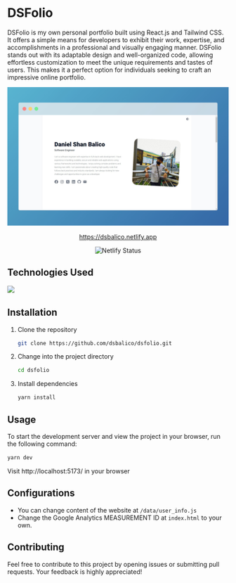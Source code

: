 
# DSFolio

DSFolio is my own personal portfolio built using React.js and Tailwind CSS. It offers a simple means for developers to exhibit their work, expertise, and accomplishments in a professional and visually engaging manner. DSFolio stands out with its adaptable design and well-organized code, allowing effortless customization to meet the unique requirements and tastes of users. This makes it a perfect option for individuals seeking to craft an impressive online portfolio.

<center>
    <img src="/public/cover.jpeg" alt="Reactfolio" />
</center>

<center>

https://dsbalico.netlify.app

<img  src="https://api.netlify.com/api/v1/badges/17df56e3-143c-484d-a3c3-e1fb35a734dd/deploy-status"  alt="Netlify Status"/>

</center>

## Technologies Used
<img  src="https://skillicons.dev/icons?i=html,css,react,nodejs,netlify&perline=7"/>

## Installation
1. Clone the repository
    ```bash 
    git clone https://github.com/dsbalico/dsfolio.git
    ```
2. Change into the project directory
    ```bash
    cd dsfolio
    ```
3. Install dependencies
    ```bash
    yarn install 
    ```

## Usage
To start the development server and view the project in your browser, run the following command:
```bash
yarn dev
```
Visit http://localhost:5173/ in your browser

## Configurations
- You can change content of the website at `/data/user_info.js`
- Change the Google Analytics MEASUREMENT ID at `index.html` to your own.

## Contributing
Feel free to contribute to this project by opening issues or submitting pull requests. Your feedback is highly appreciated!